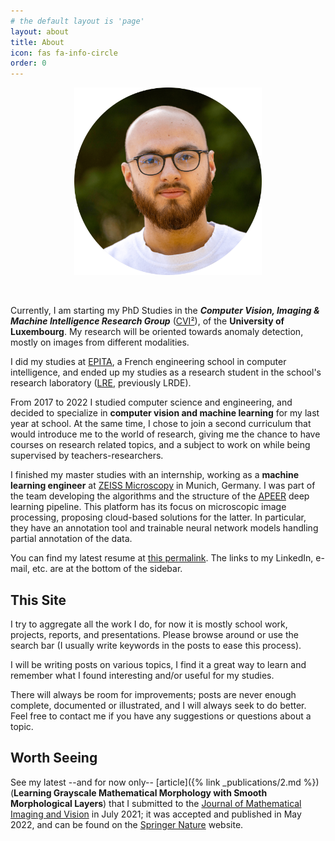 ```yaml
---
# the default layout is 'page'
layout: about
title: About
icon: fas fa-info-circle
order: 0
---
```

<p align="center">
<img src="/assets/img/profile-pic.png" style="height: 300px" alt="Profile Picture">
</p>

<br>

Currently, I am starting my PhD Studies in the ___Computer Vision, Imaging & Machine
Intelligence Research Group___ ([CVI²](https://cvi2.uni.lu/)), of the **University of
Luxembourg**. My research will be oriented towards anomaly detection, mostly on
images from different modalities.


I did my studies at [EPITA](https://epita.fr/en), a French engineering school
in computer intelligence, and ended up my studies as a research student in the
school's research laboratory ([LRE](https://www.lre.epita.fr/), previously LRDE).

From 2017 to 2022 I studied computer science and engineering, and decided to
specialize in **computer vision and machine learning** for my last year at school.
At the same time, I chose to join a second curriculum that would introduce me to
the world of research, giving me the chance to have courses on research related
topics, and a subject to work on while being supervised by teachers-researchers.

I finished my master studies with an internship, working as a **machine learning
engineer** at [ZEISS Microscopy](https://www.zeiss.com/microscopy/int/home.html)
in Munich, Germany. I was part of the team developing the algorithms and the
structure of the [APEER](https://apeer.com/machinelearning) deep learning
pipeline. This platform has its focus on microscopic image processing,
proposing cloud-based solutions for the latter. In particular, they
have an annotation tool and trainable neural network models handling partial
annotation of the data.

You can find my latest resume at [this permalink](https://hermary.eu/cv). The
links to my LinkedIn, e-mail, etc. are at the bottom of the sidebar.

## This Site

I try to aggregate all the work I do, for now it is mostly school work, projects,
reports, and presentations. Please browse around or use the search bar (I usually
write keywords in the posts to ease this process).

I will be writing posts on various topics, I find it a great way to learn and
remember what I found interesting and/or useful for my studies.

There will always be room for improvements; posts are never enough complete,
documented or illustrated, and I will always seek to do better. Feel free to
contact me if you have any suggestions or questions about a topic.

## Worth Seeing

See my latest --and for now only-- [article]({% link _publications/2.md %})
(**Learning Grayscale Mathematical Morphology with Smooth Morphological Layers**)
that I submitted to the [Journal of Mathematical Imaging and Vision](https://www.springer.com/journal/10851)
in July 2021; it was accepted and published in May 2022, and can be found on the
[Springer Nature](https://link.springer.com/article/10.1007/s10851-022-01091-1?error=cookies_not_supported&code=1a3cd712-4a95-43eb-87c6-5e20380959b0)
website.
